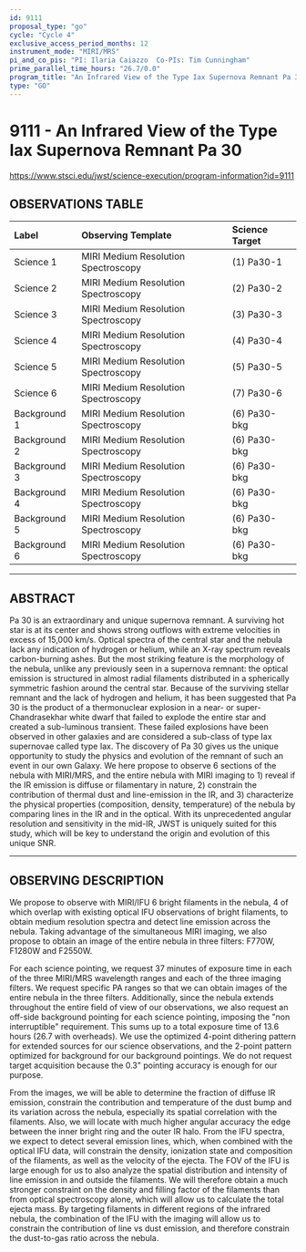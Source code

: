```yaml
---
id: 9111
proposal_type: "go"
cycle: "Cycle 4"
exclusive_access_period_months: 12
instrument_mode: "MIRI/MRS"
pi_and_co_pis: "PI: Ilaria Caiazzo  Co-PIs: Tim Cunningham"
prime_parallel_time_hours: "26.7/0.0"
program_title: "An Infrared View of the Type Iax Supernova Remnant Pa 30"
type: "GO"
---
```

# 9111 - An Infrared View of the Type Iax Supernova Remnant Pa 30
https://www.stsci.edu/jwst/science-execution/program-information?id=9111
## OBSERVATIONS TABLE
| Label         | Observing Template                | Science Target |
| :------------ | :-------------------------------- | :------------- |
| Science 1     | MIRI Medium Resolution Spectroscopy | (1) Pa30-1     |
| Science 2     | MIRI Medium Resolution Spectroscopy | (2) Pa30-2     |
| Science 3     | MIRI Medium Resolution Spectroscopy | (3) Pa30-3     |
| Science 4     | MIRI Medium Resolution Spectroscopy | (4) Pa30-4     |
| Science 5     | MIRI Medium Resolution Spectroscopy | (5) Pa30-5     |
| Science 6     | MIRI Medium Resolution Spectroscopy | (7) Pa30-6     |
| Background 1  | MIRI Medium Resolution Spectroscopy | (6) Pa30-bkg   |
| Background 2  | MIRI Medium Resolution Spectroscopy | (6) Pa30-bkg   |
| Background 3  | MIRI Medium Resolution Spectroscopy | (6) Pa30-bkg   |
| Background 4  | MIRI Medium Resolution Spectroscopy | (6) Pa30-bkg   |
| Background 5  | MIRI Medium Resolution Spectroscopy | (6) Pa30-bkg   |
| Background 6  | MIRI Medium Resolution Spectroscopy | (6) Pa30-bkg   |

---

## ABSTRACT

Pa 30 is an extraordinary and unique supernova remnant. A surviving hot star is at its center and shows strong outflows with extreme velocities in excess of 15,000 km/s. Optical spectra of the central star and the nebula lack any indication of hydrogen or helium, while an X-ray spectrum reveals carbon-burning ashes. But the most striking feature is the morphology of the nebula, unlike any previously seen in a supernova remnant: the optical emission is structured in almost radial filaments distributed in a spherically symmetric fashion around the central star. Because of the surviving stellar remnant and the lack of hydrogen and helium, it has been suggested that Pa 30 is the product of a thermonuclear explosion in a near- or super-Chandrasekhar white dwarf that failed to explode the entire star and created a sub-luminous transient. These failed explosions have been observed in other galaxies and are considered a sub-class of type Iax supernovae called type Iax. The discovery of Pa 30 gives us the unique opportunity to study the physics and evolution of the remnant of such an event in our own Galaxy. We here propose to observe 6 sections of the nebula with MIRI/MRS, and the entire nebula with MIRI imaging to 1) reveal if the IR emission is diffuse or filamentary in nature, 2) constrain the contribution of thermal dust and line-emission in the IR, and 3) characterize the physical properties (composition, density, temperature) of the nebula by comparing lines in the IR and in the optical. With its unprecedented angular resolution and sensitivity in the mid-IR, JWST is uniquely suited for this study, which will be key to understand the origin and evolution of this unique SNR.

---

## OBSERVING DESCRIPTION

We propose to observe with MIRI/IFU 6 bright filaments in the nebula, 4 of which overlap with existing optical IFU observations of bright filaments, to obtain medium resolution spectra and detect line emission across the nebula. Taking advantage of the simultaneous MIRI imaging, we also propose to obtain an image of the entire nebula in three filters: F770W, F1280W and F2550W.

For each science pointing, we request 37 minutes of exposure time in each of the three MIRI/MRS wavelength ranges and each of the three imaging filters. We request specific PA ranges so that we can obtain images of the entire nebula in the three filters. Additionally, since the nebula extends throughout the entire field of view of our observations, we also request an off-side background pointing for each science pointing, imposing the "non interruptible" requirement. This sums up to a total exposure time of 13.6 hours (26.7 with overheads). We use the optimized 4-point dithering pattern for extended sources for our science observations, and the 2-point pattern optimized for background for our background pointings. We do not request target acquisition because the 0.3" pointing accuracy is enough for our purpose.

From the images, we will be able to determine the fraction of diffuse IR emission, constrain the contribution and temperature of the dust bump and its variation across the nebula, especially its spatial correlation with the filaments. Also, we will locate with much higher angular accuracy the edge between the inner bright ring and the outer IR halo. From the IFU spectra, we expect to detect several emission lines, which, when combined with the optical IFU data, will constrain the density, ionization state and composition of the filaments, as well as the velocity of the ejecta. The FOV of the IFU is large enough for us to also analyze the spatial distribution and intensity of line emission in and outside the filaments. We will therefore obtain a much stronger constraint on the density and filling factor of the filaments than from optical spectroscopy alone, which will allow us to calculate the total ejecta mass. By targeting filaments in different regions of the infrared nebula, the combination of the IFU with the imaging will allow us to constrain the contribution of line vs dust emission, and therefore constrain the dust-to-gas ratio across the nebula.